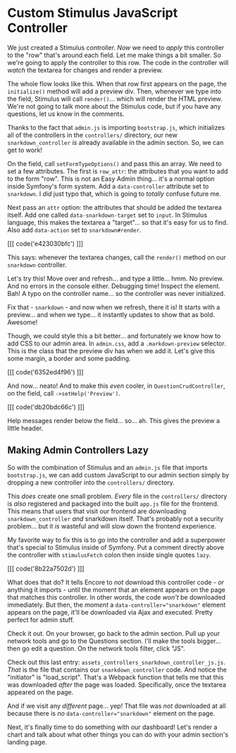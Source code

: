 # Custom Stimulus JavaScript Controller

We just created a Stimulus controller. *Now* we need to *apply* this controller to
the "row" that's around each field. Let me make things a bit smaller. So we're
going to apply the controller to this row. The code in the controller will *watch*
the textarea for changes and render a preview.

The whole flow looks like this. When that row first appears on the page, the
`initialize()` method will add a preview div. Then, whenever we type into the field,
Stimulus will call `render()`... which will render the HTML preview. We're not going
to talk more about the Stimulus code, but if you have any questions, let us know
in the comments.

Thanks to the fact that `admin.js` is importing `bootstrap.js`, which initializes
all of the controllers in the `controllers/` directory, our new `snarkdown_controller`
*is* already available in the admin section. So, we can get to work!

On the field, call `setFormTypeOptions()` and pass this an array. We need to set
a few attributes. The first is `row_attr`: the attributes that you want to add
to the form "row". This is not an Easy Admin thing... it's a normal option
inside Symfony's form system. Add a `data-controller` attribute set to `snarkdown`.
I *did* just typo that, which is going to *totally* confuse future me.

Next pass an `attr` option: the attributes that should be added the textarea itself.
Add one called `data-snarkdown-target` set to `input`. In Stimulus language, this
makes the textarea a "target"... so that it's easy for us to find. Also add
`data-action` set to `snarkdown#render`.

[[[ code('e423030bfc') ]]]

This says: whenever the textarea changes, call the `render()` method on our `snarkdown`
controller.

Let's try this! Move over and refresh... and type a little... hmm. No preview.
And no errors in the console either. Debugging time! Inspect the element.
Bah! A typo on the controller name... so the controller was never initialized.

Fix that - `snarkdown` - and now when we refresh, there it is! It starts with a
preview... and when we type... it instantly updates to show that as bold. Awesome!

Though, we could style this a bit better... and fortunately we know how to add
CSS to our admin area. In `admin.css`, add a `.markdown-preview` selector. This
is the class that the preview div has when we add it. Let's give this some margin,
a border and some padding.

[[[ code('6352ed4f96') ]]]

And now... neato! And to make this *even* cooler, in `QuestionCrudController`,
on the field, call `->setHelp('Preview')`.

[[[ code('db20bdc66c') ]]]

Help messages render below the field... so... ah. This gives the preview a
little header.

## Making Admin Controllers Lazy

So with the combination of Stimulus and an `admin.js` file that imports
`bootstrap.js`, we can add custom JavaScript to our admin section simply
by dropping a new controller into the `controllers/` directory.

This *does* create one small problem. *Every* file in the `controllers/` directory
is *also* registered and packaged into the built `app.js` file for the frontend.
This means that users that visit our frontend are downloading `snarkdown_controller`
*and* snarkdown itself. That's probably not a security problem... but it *is* wasteful
and will slow down the frontend experience.

My favorite way to fix this is to go into the controller and add a superpower
that's special to Stimulus inside of Symfony. Put a comment directly above the
controller with `stimulusFetch` colon then inside single quotes `lazy`.

[[[ code('8b22a7502d') ]]]

What does that do? It tells Encore to *not* download this controller code - *or*
anything it imports - until the moment that an element appears on the page that
matches this controller. In other words, the code *won't* be downloaded immediately.
But then, the *moment* a `data-controller="snarkdown"` element appears on the page,
it'll be downloaded via Ajax and executed. Pretty perfect for admin stuff.

Check it out. On your browser, go back to the admin section. Pull up your
network tools and go to the Questions section. I'll make the tools bigger... then
go edit a question. On the network tools filter, click "JS".

Check out this last entry: `assets_controllers_snarkdown_controller_js.js`. *That*
is the file that contains our `snarkdown_controller` code. And notice the "initiator"
is "load_script". That's a Webpack function that tells me that this was downloaded
*after* the page was loaded. Specifically, once the textarea appeared on the
page.

And if we visit any *different* page... yep! That file was *not* downloaded at all
because there is *no* `data-controller="snarkdown"` element on the page.

Next, it's finally time to do something with our dashboard! Let's render a chart
and talk about what other things you can do with your admin section's landing page.
